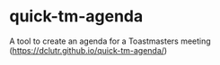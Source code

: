 # quick-tm-agenda
A tool to create an agenda for a Toastmasters meeting (https://dclutr.github.io/quick-tm-agenda/)
